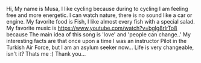 Hi,
My name is Musa,
I like cycling because during to cycling I am feeling free and more energetic. I can watch nature, there is no sound like a car or engine.
My favorite food is Fish, I like almost every fish with a special salad.
My favorite music is https://www.youtube.com/watch?v=bglg8rlrTo8 because The main idea of this song is 'love' and 'people can change..'
My interesting facts are that once upon a time I was an instructor Pilot in the Turkish Air Force, but I am an asylum seeker now... Life is very changeable, isn't it?
Thats me :) Thank you...

